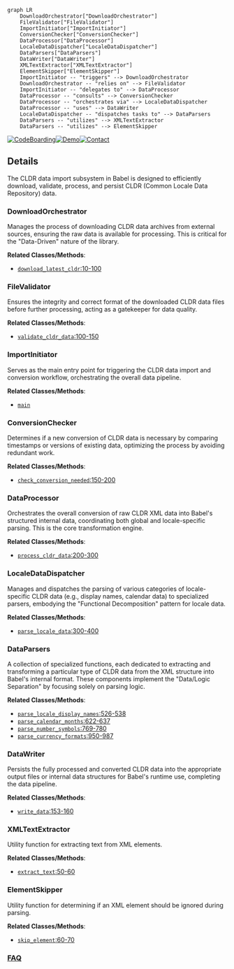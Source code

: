 ```mermaid
graph LR
    DownloadOrchestrator["DownloadOrchestrator"]
    FileValidator["FileValidator"]
    ImportInitiator["ImportInitiator"]
    ConversionChecker["ConversionChecker"]
    DataProcessor["DataProcessor"]
    LocaleDataDispatcher["LocaleDataDispatcher"]
    DataParsers["DataParsers"]
    DataWriter["DataWriter"]
    XMLTextExtractor["XMLTextExtractor"]
    ElementSkipper["ElementSkipper"]
    ImportInitiator -- "triggers" --> DownloadOrchestrator
    DownloadOrchestrator -- "relies on" --> FileValidator
    ImportInitiator -- "delegates to" --> DataProcessor
    DataProcessor -- "consults" --> ConversionChecker
    DataProcessor -- "orchestrates via" --> LocaleDataDispatcher
    DataProcessor -- "uses" --> DataWriter
    LocaleDataDispatcher -- "dispatches tasks to" --> DataParsers
    DataParsers -- "utilizes" --> XMLTextExtractor
    DataParsers -- "utilizes" --> ElementSkipper
```

[![CodeBoarding](https://img.shields.io/badge/Generated%20by-CodeBoarding-9cf?style=flat-square)](https://github.com/CodeBoarding/CodeBoarding)[![Demo](https://img.shields.io/badge/Try%20our-Demo-blue?style=flat-square)](https://www.codeboarding.org/demo)[![Contact](https://img.shields.io/badge/Contact%20us%20-%20contact@codeboarding.org-lightgrey?style=flat-square)](mailto:contact@codeboarding.org)

## Details

The CLDR data import subsystem in Babel is designed to efficiently download, validate, process, and persist CLDR (Common Locale Data Repository) data.

### DownloadOrchestrator
Manages the process of downloading CLDR data archives from external sources, ensuring the raw data is available for processing. This is critical for the "Data-Driven" nature of the library.


**Related Classes/Methods**:

- <a href="https://github.com/python-babel/babel/blob/master/scripts/download_import_cldr.py#L10-L100" target="_blank" rel="noopener noreferrer">`download_latest_cldr`:10-100</a>


### FileValidator
Ensures the integrity and correct format of the downloaded CLDR data files before further processing, acting as a gatekeeper for data quality.


**Related Classes/Methods**:

- <a href="https://github.com/python-babel/babel/blob/master/scripts/import_cldr.py#L100-L150" target="_blank" rel="noopener noreferrer">`validate_cldr_data`:100-150</a>


### ImportInitiator
Serves as the main entry point for triggering the CLDR data import and conversion workflow, orchestrating the overall data pipeline.


**Related Classes/Methods**:

- <a href="https://github.com/python-babel/babel/blob/master/babel/support.py" target="_blank" rel="noopener noreferrer">`main`</a>


### ConversionChecker
Determines if a new conversion of CLDR data is necessary by comparing timestamps or versions of existing data, optimizing the process by avoiding redundant work.


**Related Classes/Methods**:

- <a href="https://github.com/python-babel/babel/blob/master/scripts/import_cldr.py#L150-L200" target="_blank" rel="noopener noreferrer">`check_conversion_needed`:150-200</a>


### DataProcessor
Orchestrates the overall conversion of raw CLDR XML data into Babel's structured internal data, coordinating both global and locale-specific parsing. This is the core transformation engine.


**Related Classes/Methods**:

- <a href="https://github.com/python-babel/babel/blob/master/scripts/import_cldr.py#L200-L300" target="_blank" rel="noopener noreferrer">`process_cldr_data`:200-300</a>


### LocaleDataDispatcher
Manages and dispatches the parsing of various categories of locale-specific CLDR data (e.g., display names, calendar data) to specialized parsers, embodying the "Functional Decomposition" pattern for locale data.


**Related Classes/Methods**:

- <a href="https://github.com/python-babel/babel/blob/master/scripts/import_cldr.py#L300-L400" target="_blank" rel="noopener noreferrer">`parse_locale_data`:300-400</a>


### DataParsers
A collection of specialized functions, each dedicated to extracting and transforming a particular type of CLDR data from the XML structure into Babel's internal format. These components implement the "Data/Logic Separation" by focusing solely on parsing logic.


**Related Classes/Methods**:

- <a href="https://github.com/python-babel/babel/blob/master/scripts/import_cldr.py#L526-L538" target="_blank" rel="noopener noreferrer">`parse_locale_display_names`:526-538</a>
- <a href="https://github.com/python-babel/babel/blob/master/scripts/import_cldr.py#L622-L637" target="_blank" rel="noopener noreferrer">`parse_calendar_months`:622-637</a>
- <a href="https://github.com/python-babel/babel/blob/master/scripts/import_cldr.py#L769-L780" target="_blank" rel="noopener noreferrer">`parse_number_symbols`:769-780</a>
- <a href="https://github.com/python-babel/babel/blob/master/scripts/import_cldr.py#L950-L987" target="_blank" rel="noopener noreferrer">`parse_currency_formats`:950-987</a>


### DataWriter
Persists the fully processed and converted CLDR data into the appropriate output files or internal data structures for Babel's runtime use, completing the data pipeline.


**Related Classes/Methods**:

- <a href="https://github.com/python-babel/babel/blob/master/scripts/import_cldr.py#L153-L160" target="_blank" rel="noopener noreferrer">`write_data`:153-160</a>


### XMLTextExtractor
Utility function for extracting text from XML elements.


**Related Classes/Methods**:

- <a href="https://github.com/python-babel/babel/blob/master/scripts/import_cldr.py#L50-L60" target="_blank" rel="noopener noreferrer">`extract_text`:50-60</a>


### ElementSkipper
Utility function for determining if an XML element should be ignored during parsing.


**Related Classes/Methods**:

- <a href="https://github.com/python-babel/babel/blob/master/scripts/import_cldr.py#L60-L70" target="_blank" rel="noopener noreferrer">`skip_element`:60-70</a>




### [FAQ](https://github.com/CodeBoarding/GeneratedOnBoardings/tree/main?tab=readme-ov-file#faq)
